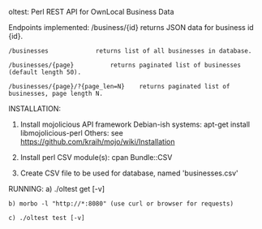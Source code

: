 oltest: Perl REST API for OwnLocal Business Data

Endpoints implemented:
	/business/{id}				returns JSON data for business id {id}.
	
	/businesses				returns list of all businesses in database.
	
	/businesses/{page}			returns paginated list of businesses (default length 50).
	
	/businesses/{page}/?{page_len=N}	returns paginated list of businesses, page length N.

INSTALLATION:	
1) Install mojolicious API framework
		Debian-ish systems: apt-get install libmojolicious-perl
		Others: see https://github.com/kraih/mojo/wiki/Installation

2) Install perl CSV module(s):
		cpan Bundle::CSV

3) Create CSV file to be used for database, named 'businesses.csv'

RUNNING:
	a) ./oltest get [-v] <endpoint>
	
	b) morbo -l "http://*:8080" (use curl or browser for requests)
	
	c) ./oltest test [-v]



